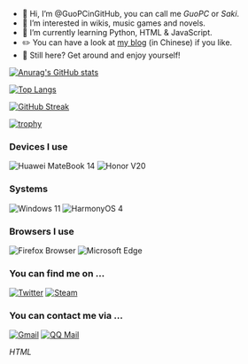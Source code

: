 - 👋 Hi, I’m @GuoPCinGitHub, you can call me *GuoPC* or *Saki*.
- 👀 I’m interested in wikis, music games and novels.
- 🌱 I’m currently learning Python, HTML & JavaScript.
- ✏️ You can have a look at [my blog](https://guopcingithub.github.io) (in Chinese) if you like.
- 🤔 Still here? Get around and enjoy yourself!

[![Anurag's GitHub stats](https://github-readme-stats.vercel.app/api?username=GuoPCinGitHub&show_icons=true&theme=shadow_blue&card_width=495px)](https://github-readme-stats.vercel.app)

[![Top Langs](https://github-readme-stats.vercel.app/api/top-langs/?username=GuoPCinGitHub&theme=shadow_blue&card_width=495px&layout=compact)](https://github-readme-stats.vercel.app)

[![GitHub Streak](https://streak-stats.demolab.com?user=GuoPCinGitHub&theme=shadow_blue&width=495)](https://git.io/streak-stats)

[![trophy](https://github-profile-trophy.vercel.app/?username=GuoPCinGitHub&column=3&margin-w=15&margin-h=15)](https://github.com/ryo-ma/github-profile-trophy)

### Devices I use
![Huawei MateBook 14](https://img.shields.io/badge/Huawei_MateBook_14-C8000C?style=for-the-badge&logo=huawei)
![Honor V20](https://img.shields.io/badge/Honor_View_20-000000?style=for-the-badge&logo=honor)

### Systems
![Windows 11](https://img.shields.io/badge/Windows_11-0078D4?style=for-the-badge&logo=windows11)
![HarmonyOS 4](https://img.shields.io/badge/HarmonyOS_4-000000?style=for-the-badge&logo=harmonyos)

### Browsers I use
![Firefox Browser](https://img.shields.io/badge/Firefox_Browser-FF7139?style=for-the-badge&logo=firefoxbrowser&logoColor=FFFFFF)
![Microsoft Edge](https://img.shields.io/badge/Microsoft_Edge-0078D7?style=for-the-badge&logo=microsoftedge)

### You can find me on …
[![Twitter](https://img.shields.io/badge/Twitter@Guo__PC-1D9BF0?style=for-the-badge&logo=twitter&logoColor=FFFFFF)](https://twitter.com/Guo_PC)
[![Steam](https://img.shields.io/badge/Steam@GuoPC-344554?style=for-the-badge&logo=steam)](https://steamcommunity.com/id/GuoPC/)

### You can contact me via …
[![Gmail](https://img.shields.io/badge/gpc2843661009@gmail.com-EA4335?style=for-the-badge&logo=gmail&logoColor=FFFFFF)](mailto:gpc2843661009@gmail.com)
[![QQ Mail](https://img.shields.io/badge/itomi@qq.com-12B7F5?style=for-the-badge&logo=tencentqq)](mailto:itomi@qq.com)

<span title="Hypertext Markup Language">*HTML*</span>
